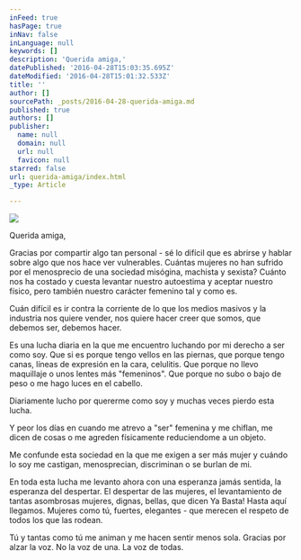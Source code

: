 ```yaml
---
inFeed: true
hasPage: true
inNav: false
inLanguage: null
keywords: []
description: 'Querida amiga,'
datePublished: '2016-04-28T15:03:35.695Z'
dateModified: '2016-04-28T15:01:32.533Z'
title: ''
author: []
sourcePath: _posts/2016-04-28-querida-amiga.md
published: true
authors: []
publisher:
  name: null
  domain: null
  url: null
  favicon: null
starred: false
url: querida-amiga/index.html
_type: Article

---
```

![](https://the-grid-user-content.s3-us-west-2.amazonaws.com/f354f9da-9545-4772-8316-0860a1fe6151.jpg)

Querida amiga,

Gracias por compartir algo tan personal - sé lo difícil que es abrirse y hablar sobre algo que nos hace ver vulnerables. Cuántas mujeres no han sufrido por el menosprecio de una sociedad misógina, machista y sexista? Cuánto nos ha costado y cuesta levantar nuestro autoestima y aceptar nuestro físico, pero también nuestro carácter femenino tal y como es.

Cuán difícil es ir contra la corriente de lo que los medios masivos y la industria nos quiere vender, nos quiere hacer creer que somos, que debemos ser, debemos hacer.

Es una lucha diaria en la que me encuentro luchando por mi derecho a ser como soy. Que si es porque tengo vellos en las piernas, que porque tengo canas, líneas de expresión en la cara, celulitis. Que porque no llevo maquillaje o unos lentes más "femeninos". Que porque no subo o bajo de peso o me hago luces en el cabello.

Diariamente lucho por quererme como soy y muchas veces pierdo esta lucha.

Y peor los días en cuando me atrevo a "ser" femenina y me chiflan, me dicen de cosas o me agreden físicamente reduciendome a un objeto.

Me confunde esta sociedad en la que me exigen a ser más mujer y cuándo lo soy me castigan, menosprecian, discriminan o se burlan de mi.

En toda esta lucha me levanto ahora con una esperanza jamás sentida, la esperanza del despertar. El despertar de las mujeres, el levantamiento de tantas asombrosas mujeres, dignas, bellas, que dicen Ya Basta! Hasta aquí llegamos. Mujeres como tú, fuertes, elegantes - que merecen el respeto de todos los que las rodean.

Tú y tantas como tú me animan y me hacen sentir menos sola. Gracias por alzar la voz. No la voz de una. La voz de todas.
